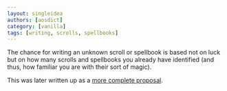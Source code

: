 ```yaml
---
layout: singleidea
authors: [aosdict]
category: [vanilla]
tags: [writing, scrolls, spellbooks]
---
```

The chance for writing an unknown scroll or spellbook is based not on luck but on how many scrolls and spellbooks you already have identified (and thus, how familiar you are with their sort of magic).

This was later written up as a [more complete proposal](https://old.reddit.com/r/nethack/comments/d8nihe/).
